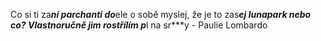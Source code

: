 Co si ti za***ní parchanti do***ele o sobě myslej, že je to zas***ej lunapark nebo co? Vlastnoručně jim rostřílím p***l na sr***y - Paulie Lombardo
